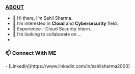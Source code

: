 <u><h3>ABOUT</h3></u>
- 👋 Hi there, I’m Sahil Sharma.
- 👀 I’m interested in **Cloud** and **Cybersecurity** field.
- 🌱 Experience - Cloud Security Intern.
- 💞️ I’m looking to collaborate on ...
- 
<h3>📫 Connect With ME</h3>
- [LinkedIn](https://www.linkedin.com/in/sahilsharma2000)

<!---
Shas3c/Shas3c is a ✨ special ✨ repository because its `README.md` (this file) appears on your GitHub profile.
You can click the Preview link to take a look at your changes.
--->

